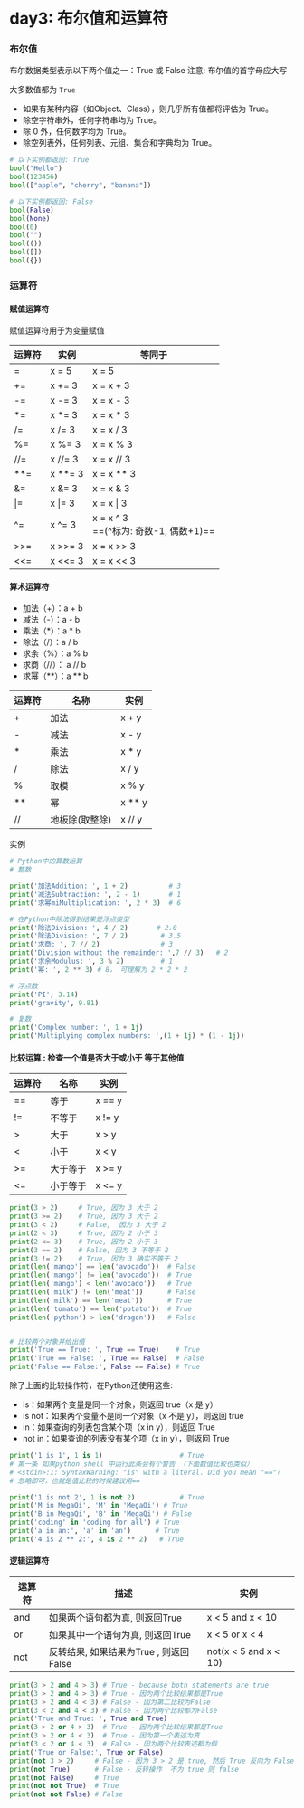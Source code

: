 # day3: 布尔值和运算符

### 布尔值
布尔数据类型表示以下两个值之一：True 或 False
注意: 布尔值的首字母应大写

大多数值都为 `True`
- 如果有某种内容（如Object、Class），则几乎所有值都将评估为 True。
- 除空字符串外，任何字符串均为 True。
- 除 0 外，任何数字均为 True。
- 除空列表外，任何列表、元组、集合和字典均为 True。

```python
# 以下实例都返回: True
bool("Hello")
bool(123456)
bool(["apple", "cherry", "banana"])

# 以下实例都返回: False
bool(False)
bool(None)
bool(0)
bool("")
bool(())
bool([])
bool({})
```

### 运算符

#### 赋值运算符
赋值运算符用于为变量赋值

| 运算符 | 实例      | 等同于                                |
| --- | ------- | ---------------------------------- |
| =   | x = 5   | x = 5                              |
| +=  | x += 3  | x = x + 3                          |
| -=  | x -= 3  | x = x - 3                          |
| \*= | x \*= 3 | x = x \* 3                         |
| /=  | x /= 3  | x = x / 3                          |
| %=  | x %= 3  | x = x % 3                          |
| //= | x //= 3 | x = x // 3                         |
| **= | x **= 3 | x = x ** 3                         |
| &=  | x &= 3  | x = x & 3                          |
| \|= | x \|= 3 | x = x \| 3                         |
| ^=  | x ^= 3  | x = x ^ 3<br>==(^标为: 奇数-1, 偶数+1)== |
| >>= | x >>= 3 | x = x >> 3                         |
| <<= | x <<= 3 | x = x << 3                         |
#### 算术运算符
- 加法（+）：a + b
- 减法（-）：a - b
- 乘法（*）：a * b
- 除法（/）：a / b
- 求余（%）：a % b
- 求商（//）： a // b
- 求幂（**）：a ** b

| 运算符 | 名称       | 实例     |
| --- | -------- | ------ |
| +   | 加法       | x + y  |
| -   | 减法       | x - y  |
| \*  | 乘法       | x \* y |
| /   | 除法       | x / y  |
| %   | 取模       | x % y  |
| **  | 幂        | x ** y |
| //  | 地板除(取整除) | x // y |

实例
```python
# Python中的算数运算
# 整数

print('加法Addition: ', 1 + 2)          # 3
print('减法Subtraction: ', 2 - 1)       # 1
print('求幂miMultiplication: ', 2 * 3)  # 6

# 在Python中除法得到结果是浮点类型
print('除法Division: ', 4 / 2)       # 2.0  
print('除法Division: ', 7 / 2)        # 3.5
print('求商: ', 7 // 2)               # 3
print('Division without the remainder: ',7 // 3)   # 2
print('求余Modulus: ', 3 % 2)         # 1
print('幂: ', 2 ** 3) # 8， 可理解为 2 * 2 * 2

# 浮点数
print('PI', 3.14)
print('gravity', 9.81)

# 复数
print('Complex number: ', 1 + 1j)
print('Multiplying complex numbers: ',(1 + 1j) * (1 - 1j))
```

#### 比较运算 : 检查一个值是否大于或小于 等于其他值

| 运算符 | 名称   | 实例     |
| --- | ---- | ------ |
| ==  | 等于   | x == y |
| !=  | 不等于  | x != y |
| >   | 大于   | x > y  |
| <   | 小于   | x < y  |
| >=  | 大于等于 | x >= y |
| <=  | 小于等于 | x <= y |
```python
print(3 > 2)     # True, 因为 3 大于 2
print(3 >= 2)    # True, 因为 3 大于 2
print(3 < 2)     # False,  因为 3 大于 2
print(2 < 3)     # True, 因为 2 小于 3
print(2 <= 3)    # True, 因为 2 小于 3
print(3 == 2)    # False, 因为 3 不等于 2
print(3 != 2)    # True, 因为 3 确实不等于 2
print(len('mango') == len('avocado'))  # False
print(len('mango') != len('avocado'))  # True
print(len('mango') < len('avocado'))   # True
print(len('milk') != len('meat'))      # False
print(len('milk') == len('meat'))      # True
print(len('tomato') == len('potato'))  # True
print(len('python') > len('dragon'))   # False


# 比较两个对象并给出值
print('True == True: ', True == True)    # True
print('True == False: ', True == False)  # False
print('False == False:', False == False) # True
```
除了上面的比较操作符，在Python还使用这些:

- is：如果两个变量是同一个对象，则返回 true（x 是 y）
- is not：如果两个变量不是同一个对象（x 不是 y），则返回 true
- in：如果查询的列表包含某个项（x in y），则返回 True
- not in：如果查询的列表没有某个项（x in y），则返回 True
```python
print('1 is 1', 1 is 1)                   # True 
# 第一条 如果python shell 中运行此条会有个警告 （下面数值比较也类似）
# <stdin>:1: SyntaxWarning: "is" with a literal. Did you mean "=="?
# 忽略即可，也就是值比较的时候建议用==

print('1 is not 2', 1 is not 2)           # True
print('M in MegaQi', 'M' in 'MegaQi') # True
print('B in MegaQi', 'B' in 'MegaQi') # False 
print('coding' in 'coding for all') # True
print('a in an:', 'a' in 'an')      # True
print('4 is 2 ** 2:', 4 is 2 ** 2)   # True
```

#### 逻辑运算符

| 运算符 | 描述                          | 实例                    |
| --- | --------------------------- | --------------------- |
| and | 如果两个语句都为真, 则返回True          | x < 5 and x < 10      |
| or  | 如果其中一个语句为真, 则返回True         | x < 5 or x < 4        |
| not | 反转结果, 如果结果为True , 则返回 False | not(x < 5 and x < 10) |
```python
print(3 > 2 and 4 > 3) # True - because both statements are true
print(3 > 2 and 4 > 3) # True - 因为两个比较结果都是True
print(3 > 2 and 4 < 3) # False - 因为第二比较为False
print(3 < 2 and 4 < 3) # False - 因为两个比较都为False
print('True and True: ', True and True)
print(3 > 2 or 4 > 3)  # True - 因为两个比较结果都是True
print(3 > 2 or 4 < 3)  # True - 因为第一个表述为真
print(3 < 2 or 4 < 3)  # False - 因为两个比较表述都为假
print('True or False:', True or False)
print(not 3 > 2)     # False - 因为 3 > 2 是 true, 然后 True 反向为 False
print(not True)      # False - 反转操作  不为 true 则 false
print(not False)     # True
print(not not True)  # True
print(not not False) # False
```
